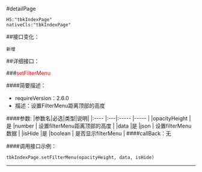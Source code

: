 #detailPage
```
H5:"tbkIndexPage"
nativeCls:"tbkIndexPage"
```

##接口变化：

```
新增
```

##详细接口：

###<font color="red">setFilterMenu</font>

####简要描述：
- requireVersion：2.6.0
- 描述：设置FilterMenu距离顶部的高度


####参数:
|参数名|必选|类型|说明|
|:----    |:---|:----- |-----   |
|opacityHeight |是  |number | 设置filterMenu距离顶部的高度  |
|data |是  |json | 设置filterMenu数据 |
|isHide |是  |boolean  | 是否显示filterMenu |
####callBack：无

####调用接口示例：
```
tbkIndexPage.setFilterMenu(opacityHeight, data, isHide)
```
***